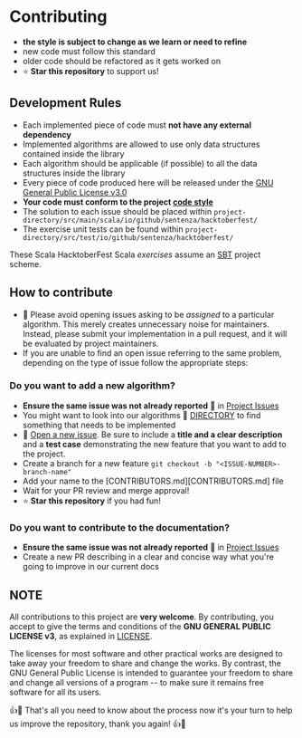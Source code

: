 # Contributing

* **the style is subject to change as we learn or need to refine**
* new code must follow this standard
* older code should be refactored as it gets worked on
* ⭐ __Star this repository__ to support us!

## Development Rules

* Each implemented piece of code must **not have any external dependency**
* Implemented algorithms are allowed to use only data structures contained inside the library
* Each algorithm should be applicable (if possible) to all the data structures inside the library
* Every piece of code produced here will be released under the [GNU General Public License v3.0](LICENSE)
* **Your code must conform to the project [code style](docs/code_style.md)**
* The solution to each issue should be placed within
  `project-directory/src/main/scala/io/github/sentenza/hacktoberfest/`
* The exercise unit tests can be found within `project-directory/src/test/io/github/sentenza/hacktoberfest/`

These Scala HacktoberFest Scala _exercises_ assume an [SBT][sbt-intro] project scheme.

## How to contribute

* 🙏 Please avoid opening issues asking to be _assigned_ to a particular algorithm.
  This merely creates unnecessary noise for maintainers. Instead, please submit
  your implementation in a pull request, and it will be evaluated by project maintainers.
* If you are unable to find an open issue referring to the same problem, depending on the type of
  issue follow the appropriate steps:

### Do you want to add a new algorithm?
* **Ensure the same issue was not already reported** 🔎 in
  [Project Issues](https://github.com/sentenza/hacktoberfest-scala-algorithms/issues)
* You might want to look into our algorithms 📂 [DIRECTORY](DIRECTORY.md) to find something that needs to be implemented
* 📩 [Open a new issue](https://github.com/sentenza/hacktoberfest-scala-algorithms/issues/new).
  Be sure to include a **title and a clear description** and a **test case** demonstrating the new feature that you want
  to add to the project.
* Create a branch for a new feature `git checkout -b "<ISSUE-NUMBER>-branch-name"`
* Add your name to the [CONTRIBUTORS.md][CONTRIBUTORS.md] file
* Wait for your PR review and merge approval!
* ⭐ __Star this repository__ if you had fun!

### Do you want to contribute to the documentation?
* **Ensure the same issue was not already reported** 🔎 in
  [Project Issues](https://github.com/sentenza/hacktoberfest-scala-algorithms/issues)
* Create a new PR describing in a clear and concise way what you're going to improve in our current docs

## NOTE

All contributions to this project are **very welcome**. By contributing, you accept to give the terms and conditions of
the **GNU GENERAL PUBLIC LICENSE v3**, as explained in [LICENSE](LICENSE).

The licenses for most software and other practical works are designed to take away your freedom to share and change the
works. By contrast, the GNU General Public License is intended to guarantee your freedom to share and change all
versions of a program -- to make sure it remains free software for all its users.

:+1::tada: That's all you need to know about the process now it's your turn to help us improve the repository, thank you again! :+1::tada:

[sbt-intro]: https://torre.me.uk/2017/08/19/scala-with-sbt-and-emacs/
